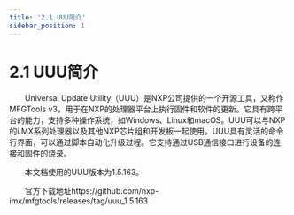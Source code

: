 ```yaml
---
title: '2.1 UUU简介'
sidebar_position: 1
---
```


# 2.1 UUU简介

&emsp;&emsp;Universal Update Utility（UUU）是NXP公司提供的一个开源工具，又称作MFGTools v3，用于在NXP的处理器平台上执行固件和软件的更新。它具有跨平台的能力，支持多种操作系统，如Windows、Linux和macOS。UUU可以与NXP的i.MX系列处理器以及其他NXP芯片组和开发板一起使用。UUU具有灵活的命令行界面，可以通过脚本自动化升级过程。它支持通过USB通信接口进行设备的连接和固件的烧录。

&emsp;&emsp;本文档使用的UUU版本为1.5.163。

&emsp;&emsp;官方下载地址https://github.com/nxp-imx/mfgtools/releases/tag/uuu_1.5.163
